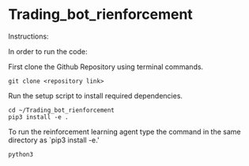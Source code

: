 # Trading_bot_rienforcement


Instructions:

In order to run the code:

First clone the Github Repository using terminal commands.

```
git clone <repository link>
```

Run the setup script to install required dependencies.
```
cd ~/Trading_bot_rienforcement
pip3 install -e .
```


To run the reinforcement learning agent type the command in the same directory as `pip3 install -e.'
```
python3 
```
